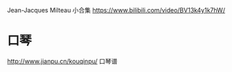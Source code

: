 
Jean-Jacques Milteau 小合集
https://www.bilibili.com/video/BV13k4y1k7hW/

# 口琴


http://www.jianpu.cn/kouqinpu/
口琴谱





